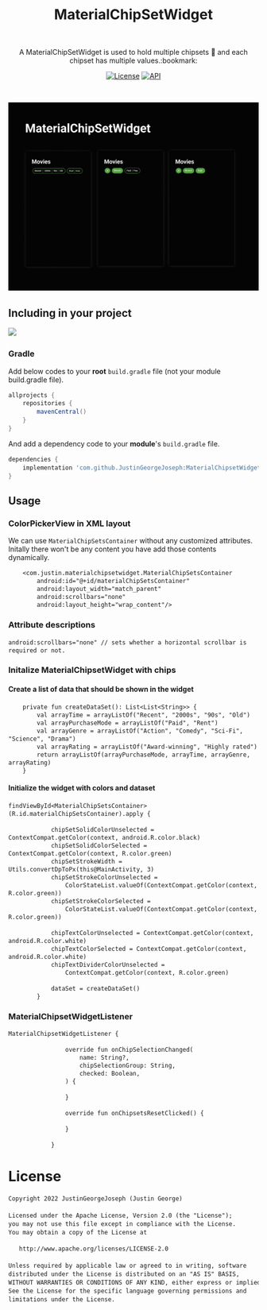 <h1 align="center">MaterialChipSetWidget</h1></br>
<p align="center">
A MaterialChipSetWidget is used to hold multiple chipsets 🤩 and each chipset has multiple values.:bookmark:
</p>

<p align="center">
  <a href="https://opensource.org/licenses/Apache-2.0"><img alt="License" src="https://img.shields.io/badge/License-Apache%202.0-blue.svg"/></a>
  <a href="https://android-arsenal.com/api?level=21"><img alt="API" src="https://img.shields.io/badge/API-21%2B-brightgreen.svg?style=flat"/></a>
</p> <br>

<p align="center">
<img src="/demo/header_image.png" />
</p>

## Including in your project 
[![](https://jitpack.io/v/JustinGeorgeJoseph/MaterialChipsetWidget.svg)](https://jitpack.io/#JustinGeorgeJoseph/MaterialChipsetWidget)

### Gradle 
Add below codes to your **root** `build.gradle` file (not your module build.gradle file).
```gradle
allprojects {
    repositories {
        mavenCentral()
    }
}
```
And add a dependency code to your **module**'s `build.gradle` file.
```gradle
dependencies {
    implementation 'com.github.JustinGeorgeJoseph:MaterialChipsetWidget:v1.0.1'
}
```

## Usage
### ColorPickerView in XML layout
We can use `MaterialChipSetsContainer` without any customized attributes.<br>
Initally there won't be any content you have add those contents dynamically.
```
    <com.justin.materialchipsetwidget.MaterialChipSetsContainer
        android:id="@+id/materialChipSetsContainer"
        android:layout_width="match_parent"
        android:scrollbars="none"
        android:layout_height="wrap_content"/>
  ```      
 
 ### Attribute descriptions
 
```
android:scrollbars="none" // sets whether a horizontal scrollbar is required or not.
```
### Initalize MaterialChipsetWidget with chips
#### Create a list of data that should be shown in the widget
```
    private fun createDataSet(): List<List<String>> {
        val arrayTime = arrayListOf("Recent", "2000s", "90s", "Old")
        val arrayPurchaseMode = arrayListOf("Paid", "Rent")
        val arrayGenre = arrayListOf("Action", "Comedy", "Sci-Fi", "Science", "Drama")
        val arrayRating = arrayListOf("Award-winning", "Highly rated")
        return arrayListOf(arrayPurchaseMode, arrayTime, arrayGenre, arrayRating)
    }
```
#### Initialize the widget with colors and dataset
```
findViewById<MaterialChipSetsContainer>(R.id.materialChipSetsContainer).apply {

            chipSetSolidColorUnselected = ContextCompat.getColor(context, android.R.color.black)
            chipSetSolidColorSelected = ContextCompat.getColor(context, R.color.green)
            chipSetStrokeWidth = Utils.convertDpToPx(this@MainActivity, 3)
            chipSetStrokeColorUnselected =
                ColorStateList.valueOf(ContextCompat.getColor(context, R.color.green))
            chipSetStrokeColorSelected =
                ColorStateList.valueOf(ContextCompat.getColor(context, R.color.green))

            chipTextColorUnselected = ContextCompat.getColor(context, android.R.color.white)
            chipTextColorSelected = ContextCompat.getColor(context, android.R.color.white)
            chipTextDividerColorUnselected =
                ContextCompat.getColor(context, R.color.green)

            dataSet = createDataSet()
        }
```

### MaterialChipsetWidgetListener
```
MaterialChipsetWidgetListener {

                override fun onChipSelectionChanged(
                    name: String?,
                    chipSelectionGroup: String,
                    checked: Boolean,
                ) {
                    
                }

                override fun onChipsetsResetClicked() {
                   
                }

            }
```


# License
```xml
Copyright 2022 JustinGeorgeJoseph (Justin George)

Licensed under the Apache License, Version 2.0 (the "License");
you may not use this file except in compliance with the License.
You may obtain a copy of the License at

   http://www.apache.org/licenses/LICENSE-2.0

Unless required by applicable law or agreed to in writing, software
distributed under the License is distributed on an "AS IS" BASIS,
WITHOUT WARRANTIES OR CONDITIONS OF ANY KIND, either express or implied.
See the License for the specific language governing permissions and
limitations under the License.
```

